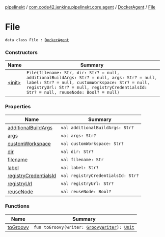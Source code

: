 [pipelinekt](../../../index.md) / [com.code42.jenkins.pipelinekt.core.agent](../../index.md) / [DockerAgent](../index.md) / [File](./index.md)

# File

`data class File : `[`DockerAgent`](../index.md)

### Constructors

| Name | Summary |
|---|---|
| [&lt;init&gt;](-init-.md) | `File(filename: Str, dir: Str? = null, additionalBuildArgs: Str? = null, args: Str? = null, label: Str? = null, customWorkspace: Str? = null, registryUrl: Str? = null, registryCredentialsId: Str? = null, reuseNode: Bool? = null)` |

### Properties

| Name | Summary |
|---|---|
| [additionalBuildArgs](additional-build-args.md) | `val additionalBuildArgs: Str?` |
| [args](args.md) | `val args: Str?` |
| [customWorkspace](custom-workspace.md) | `val customWorkspace: Str?` |
| [dir](dir.md) | `val dir: Str?` |
| [filename](filename.md) | `val filename: Str` |
| [label](label.md) | `val label: Str?` |
| [registryCredentialsId](registry-credentials-id.md) | `val registryCredentialsId: Str?` |
| [registryUrl](registry-url.md) | `val registryUrl: Str?` |
| [reuseNode](reuse-node.md) | `val reuseNode: Bool?` |

### Functions

| Name | Summary |
|---|---|
| [toGroovy](to-groovy.md) | `fun toGroovy(writer: `[`GroovyWriter`](../../../com.code42.jenkins.pipelinekt.core.writer/-groovy-writer/index.md)`): `[`Unit`](https://kotlinlang.org/api/latest/jvm/stdlib/kotlin/-unit/index.html) |

